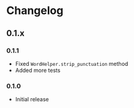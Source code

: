 # Changelog

## 0.1.x

### 0.1.1

* Fixed `WordHelper.strip_punctuation` method
* Added more tests

### 0.1.0

* Initial release
